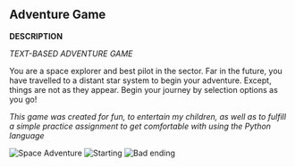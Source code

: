## Adventure Game

**DESCRIPTION**

*TEXT-BASED ADVENTURE GAME*

You are a space explorer and best pilot in the sector. Far in the future, you have travelled to a distant star system to begin your adventure. Except, things are not as they appear. Begin your journey by selection options as you go!

*This game was created for fun, to entertain my children, as well as to fulfill a simple practice assignment to get comfortable with using the Python language*

![Space Adventure](https://i.imgur.com/xXYFPRi.gif)
![Starting](https://i.imgur.com/xqayzxA.png)
![Bad ending](https://i.imgur.com/fVy9nbL.png)

